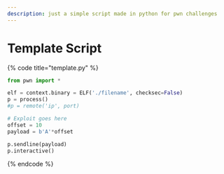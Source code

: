 ```yaml
---
description: just a simple script made in python for pwn challenges
---
```


# Template Script

{% code title="template.py" %}
```python
from pwn import *

elf = context.binary = ELF('./filename', checksec=False)
p = process()
#p = remote('ip', port)

# Exploit goes here
offset = 10
payload = b'A'*offset

p.sendline(payload)
p.interactive()
```
{% endcode %}

